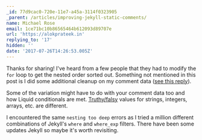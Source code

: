 ```yaml
---
_id: 77d9cac0-720e-11e7-a45a-3114f0323905
_parent: /articles/improving-jekyll-static-comments/
name: Michael Rose
email: 1ce71bc10b86565464b612093d89707e
url: 'https://alokprateek.in'
replying_to: '17'
hidden: ''
date: '2017-07-26T14:26:53.005Z'
---
```


Thanks for sharing! I've heard from a few people that they had to modify the
`for` loop to get the nested order sorted out. Something not mentioned in this
post is I did some additional cleanup on my comment data
([see this reply](https://alokprateek.in/articles/improving-jekyll-static-comments/#comment-16-5)).

Some of the variation might have to do with your comment data too and how Liquid
conditionals are met.
[Truthy/falsy](https://shopify.github.io/liquid/basics/truthy-and-falsy/) values
for strings, integers, arrays, etc. are different.

I encountered the same `nesting too deep` errors as I tried a million different
combinations of Jekyll's `where` and `where_exp` filters. There have been some
updates Jekyll so maybe it's worth revisiting.

